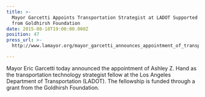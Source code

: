 ```yaml
---
title: >-
  Mayor Garcetti Appoints Transportation Strategist at LADOT Supported by Grant
  from Goldhirsh Foundation
date: 2015-08-18T19:00:00.000Z
position: 47
press_url: >-
  http://www.lamayor.org/mayor_garcetti_announces_appointment_of_transportation_technology_strategist_fellow

---
```




Mayor Eric Garcetti today announced the appointment of Ashley Z. Hand as the transportation technology strategist fellow at the Los Angeles Department of Transportation (LADOT). The fellowship is funded through a grant from the Goldhirsh Foundation.

